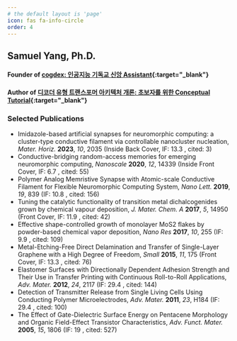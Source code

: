 ```yaml
---
# the default layout is 'page'
icon: fas fa-info-circle
order: 4
---
```


## **Samuel Yang**, Ph.D.
#### Founder of [**cogdex**: 인공지능 기독교 신앙 Assistant](https://www.cogdex.kr/){:target="_blank"}  
#### Author of [디코더 유형 트랜스포머 아키텍처 개론: 초보자를 위한 Conceptual Tutorial](https://cogdex-dtta.streamlit.app/){:target="_blank"} 
### Selected Publications  
- Imidazole-based artificial synapses for neuromorphic computing: a cluster-type conductive filament via controllable nanocluster nucleation, *Mater. Horiz.* **2023**, *10*, 2035 (Inside Back Cover, IF: 13.3 , cited: 3)  
- Conductive-bridging random-access memories for emerging neuromorphic computing, *Nanoscale* **2020**, *12*, 14339 (Inside Front Cover, IF: 6.7 , cited: 55)
- Polymer Analog Memristive Synapse with Atomic-scale Conductive Filament for Flexible Neuromorphic Computing System, *Nano Lett.* **2019**, *19*, 839 (IF: 10.8 , cited: 156)  
- Tuning the catalytic functionality of transition metal dichalcogenides grown by chemical vapour deposition, *J. Mater. Chem. A* **2017**, *5*, 14950 (Front Cover, IF: 11.9 , cited: 42) 
- Effective shape-controlled growth of monolayer MoS2 flakes by powder-based chemical vapor deposition, *Nano Res* **2017**, *10*, 255 (IF: 9.9 , cited: 109)
- Metal-Etching-Free Direct Delamination and Transfer of Single-Layer Graphene with a High Degree of Freedom, *Small* **2015**, *11*, 175 (Front Cover, IF: 13.3 , cited: 76)    
- Elastomer Surfaces with Directionally Dependent Adhesion Strength and Their Use in Transfer Printing with Continuous Roll-to-Roll Applications, *Adv. Mater.* **2012**, *24*, 2117 (IF: 29.4 , cited: 144)
- Detection of Transmitter Release from Single Living Cells Using Conducting Polymer Microelectrodes, *Adv. Mater.* **2011**, *23*, H184 (IF: 29.4 , cited: 100) 
- The Effect of Gate-Dielectric Surface Energy on Pentacene Morphology and Organic Field-Effect Transistor Characteristics, *Adv. Funct. Mater.* **2005**, *15*, 1806 (IF: 19 , cited: 527) 